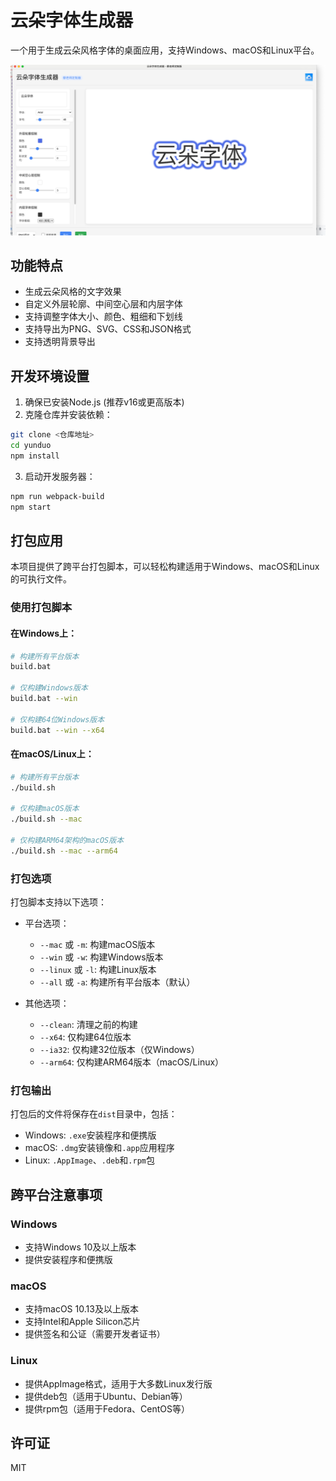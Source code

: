 # 云朵字体生成器

一个用于生成云朵风格字体的桌面应用，支持Windows、macOS和Linux平台。

![示例图片](cloud.jpg)

## 功能特点

- 生成云朵风格的文字效果
- 自定义外层轮廓、中间空心层和内层字体
- 支持调整字体大小、颜色、粗细和下划线
- 支持导出为PNG、SVG、CSS和JSON格式
- 支持透明背景导出

## 开发环境设置

1. 确保已安装Node.js (推荐v16或更高版本)
2. 克隆仓库并安装依赖：

```bash
git clone <仓库地址>
cd yunduo
npm install
```

3. 启动开发服务器：

```bash
npm run webpack-build
npm start
```

## 打包应用

本项目提供了跨平台打包脚本，可以轻松构建适用于Windows、macOS和Linux的可执行文件。

### 使用打包脚本

#### 在Windows上：

```bash
# 构建所有平台版本
build.bat

# 仅构建Windows版本
build.bat --win

# 仅构建64位Windows版本
build.bat --win --x64
```

#### 在macOS/Linux上：

```bash
# 构建所有平台版本
./build.sh

# 仅构建macOS版本
./build.sh --mac

# 仅构建ARM64架构的macOS版本
./build.sh --mac --arm64
```

### 打包选项

打包脚本支持以下选项：

- 平台选项：
  - `--mac` 或 `-m`: 构建macOS版本
  - `--win` 或 `-w`: 构建Windows版本
  - `--linux` 或 `-l`: 构建Linux版本
  - `--all` 或 `-a`: 构建所有平台版本（默认）

- 其他选项：
  - `--clean`: 清理之前的构建
  - `--x64`: 仅构建64位版本
  - `--ia32`: 仅构建32位版本（仅Windows）
  - `--arm64`: 仅构建ARM64版本（macOS/Linux）

### 打包输出

打包后的文件将保存在`dist`目录中，包括：

- Windows: `.exe`安装程序和便携版
- macOS: `.dmg`安装镜像和`.app`应用程序
- Linux: `.AppImage`、`.deb`和`.rpm`包

## 跨平台注意事项

### Windows

- 支持Windows 10及以上版本
- 提供安装程序和便携版

### macOS

- 支持macOS 10.13及以上版本
- 支持Intel和Apple Silicon芯片
- 提供签名和公证（需要开发者证书）

### Linux

- 提供AppImage格式，适用于大多数Linux发行版
- 提供deb包（适用于Ubuntu、Debian等）
- 提供rpm包（适用于Fedora、CentOS等）

## 许可证

MIT 